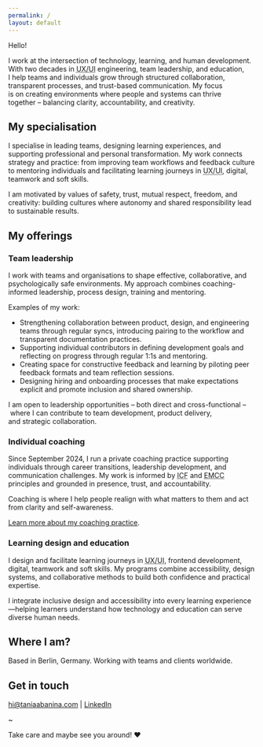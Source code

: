 ```yaml
---
permalink: /
layout: default
---
```


Hello!

I work at the intersection of&nbsp;technology, learning, and&nbsp;human development. With two decades in&nbsp;<abbr title="User Experience/User Interface">UX/UI</abbr> engineering, team leadership, and education, I&nbsp;help teams and&nbsp;individuals grow through structured collaboration, transparent processes, and trust-based communication. My&nbsp;focus is&nbsp;on&nbsp;creating environments where people and systems can thrive together&nbsp;&ndash;&nbsp;balancing&nbsp;clarity, accountability, and&nbsp;creativity.

## My specialisation

I specialise in&nbsp;leading teams, designing learning experiences, and supporting professional and personal transformation. My&nbsp;work connects strategy and practice: from improving team workflows and feedback culture to&nbsp;mentoring individuals and facilitating learning journeys in&nbsp;<abbr title="User Experience/User Interface">UX/UI</abbr>, digital, teamwork and soft skills.

I&nbsp;am&nbsp;motivated by&nbsp;values of safety, trust, mutual respect, freedom, and creativity: building cultures where autonomy and shared responsibility lead to&nbsp;sustainable results.

## My offerings

### Team leadership
I work with teams and organisations to&nbsp;shape effective, collaborative, and psychologically safe environments. My&nbsp;approach combines coaching-informed leadership, process design, training and mentoring.

Examples of my work:

* Strengthening collaboration between product, design, and engineering teams through regular syncs, introducing pairing to&nbsp;the workflow and transparent documentation practices.
* Supporting individual contributors in&nbsp;defining development goals and reflecting on&nbsp;progress through regular 1:1s&nbsp;and mentoring.
* Creating space for constructive feedback and learning by&nbsp;piloting peer feedback formats and team reflection sessions.
* Designing hiring and onboarding processes that make expectations explicit and promote inclusion and shared ownership.

I&nbsp;am&nbsp;open to&nbsp;leadership opportunities&nbsp;&ndash; both direct and cross-functional&nbsp;&ndash;&nbsp;where I can contribute to&nbsp;team development, product delivery, and&nbsp;strategic collaboration.

### Individual coaching
Since September 2024, I&nbsp;run a&nbsp;private coaching practice supporting individuals through career transitions, leadership development, and communication challenges. My work is&nbsp;informed by&nbsp;<abbr title="International Coaching Federation">ICF</abbr>&nbsp;and <abbr title="European Mentoring and Coaching Council">EMCC</abbr> principles and grounded in&nbsp;presence, trust, and accountability.

Coaching is&nbsp;where I&nbsp;help people realign with what matters to&nbsp;them and act from clarity and self-awareness.

[Learn more about my coaching practice](https://rhetorical-raven-afe.notion.site/Coaching-with-Tania-invitation-and-orientation-10d5161f356380a0aa44f67513c3f3f1).


### Learning design and education
I&nbsp;design and facilitate learning journeys in <abbr title="User Experience/User Interface">UX/UI</abbr>, frontend development, digital, teamwork and soft skills. My programs combine accessibility, design systems, and collaborative methods to build both confidence and practical expertise.

I&nbsp;integrate inclusive design and accessibility into every learning experience—helping learners understand how technology and education can serve diverse human needs.


## Where I am?
Based in&nbsp;Berlin, Germany. Working with teams and clients worldwide.


## Get in touch
[hi@taniaabanina.com](mailto:hi@taniaabanina.com) | [LinkedIn](https://www.linkedin.com/in/taniaabanina/)


~ 

Take care and maybe see you around! ♥

